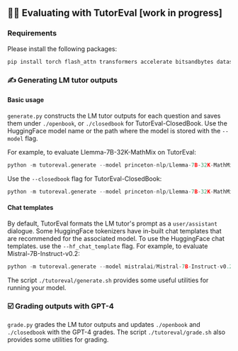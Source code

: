 ## 🧑‍💻 Evaluating with TutorEval [work in progress]

### Requirements

Please install the following packages:

```python
pip install torch flash_attn transformers accelerate bitsandbytes datasets pandas openai rich
```

### ✍️ Generating LM tutor outputs

#### Basic usage 
`generate.py` constructs the LM tutor outputs for each question and saves them under `./openbook`, or `./closedbook` for TutorEval-ClosedBook. Use the HuggingFace model name or the path where the model is stored with the `--model` flag.

For example, to evaluate Llemma-7B-32K-MathMix on TutorEval:
```python
python -m tutoreval.generate --model princeton-nlp/Llemma-7B-32K-MathMix
```

Use the `--closedbook` flag for TutorEval-ClosedBook:
```python
python -m tutoreval.generate --model princeton-nlp/Llemma-7B-32K-MathMix --closedbook
```

#### Chat templates
By default, TutorEval formats the LM tutor's prompt as a `user/assistant` dialogue. Some HuggingFace tokenizers have in-built chat templates that are recommended for the associated model. To use the HuggingFace chat templates. use the `--hf_chat_template` flag. For example, to evaluate Mistral-7B-Instruct-v0.2:
```python
python -m tutoreval.generate --model mistralai/Mistral-7B-Instruct-v0.2 --hf_chat_template
```



The script `./tutoreval/generate.sh` provides some useful utilities for running your model.

### ☑️ Grading outputs with GPT-4
`grade.py` grades the LM tutor outputs and updates `./openbook` and `./closedbook` with the GPT-4 grades.
The script `./tutoreval/grade.sh` also provides some utilities for grading.
